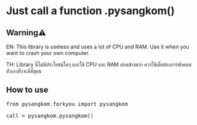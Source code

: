 # Just call a function .pysangkom()

## Warning⚠️
EN: This library is useless and uses a lot of CPU and RAM. Use it when you want to crash your own computer.

TH: Library นี้ไม่มีประโยชน์ใดๆ และใช้ CPU และ RAM ค่อนข้างมาก ควรใช้เมื่อต้องการพังคอมตัวเองทิ้งจะดีที่สุดs

## How to use
<pre>
from pysangkom.forkyou import pysangkom

call = pysangkom.pysangkom()
</pre>